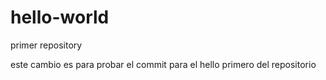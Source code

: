# hello-world
primer repository

este cambio es para probar el commit
para el hello primero del repositorio
